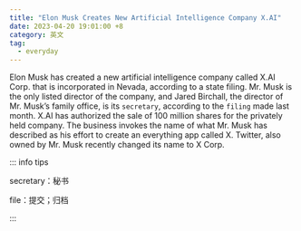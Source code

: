 ```yaml
---
title: "Elon Musk Creates New Artificial Intelligence Company X.AI"
date: 2023-04-20 19:01:00 +8
category: 英文
tag:
  - everyday
---
```


Elon Musk has created a new artificial intelligence company called X.AI Corp. that is incorporated in Nevada, according to a state filing. Mr. Musk is the only listed director of the company, and Jared Birchall, the director of Mr. Musk’s family office, is its `secretary`, according to the `filing` made last month. X.AI has authorized the sale of 100 million shares for the privately held company. The business invokes the name of what Mr. Musk has described as his effort to create an everything app called X. Twitter, also owned by Mr. Musk recently changed its name to X Corp.

::: info tips

secretary：秘书

file：提交；归档

:::
